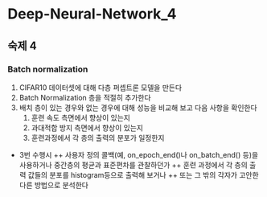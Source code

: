 # Deep-Neural-Network_4

## 숙제 4

### Batch normalization

1. CIFAR10 데이터셋에 대해 다층 퍼셉트론 모델을 만든다
2. Batch Normalization 층을 적절히 추가한다
3. 배치 층이 있는 경우와 없는 경우에 대해 성능을 비교해 보고 다음 사항을 확인한다
   1. 훈련 속도 측면에서 향상이 있는지
   2. 과대적합 방지 측면에서 향상이 있는지
   3. 훈련과정에서 각 층의 출력의 분포가 일정한지

+ 3번 수행시 
  ++ 사용자 정의 콜백(예, on_epoch_end()나 on_batch_end() 등)을 사용하거나 중간층의 평균과 표준편차를 관찰하던가
  ++ 훈련 과정에서 각 층의 출력 값들의 분포를 histogram등으로 출력해 보거나
  ++ 또는 그 밖의 각자가 고안한 다른 방법으로 분석한다

